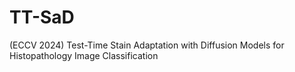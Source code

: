 # TT-SaD
(ECCV 2024) Test-Time Stain Adaptation with Diffusion Models for Histopathology Image Classification
